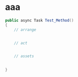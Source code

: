 # aaa
```c#
public async Task Test_Method()
{
    // arrange


    // act


    // assets

    
}
```
